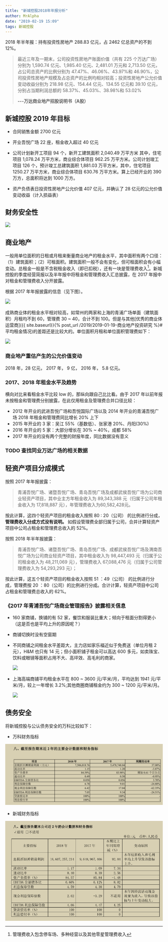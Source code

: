 ```yaml
---
title: "新城控股2018年年报分析"
author: MrAlpha
date: "2019-02-19 15:09"
tags: 新城控股
---
```


2018 年半年报：持有投资性房地产 288.83 亿元，占 2462 亿总资产的不到 12%。

> 最近三年及一期末，公司投资性房地产账面价值（共有 225 个万达广场）分别为 1,590.74 亿元、1,985.40 亿元、2,481.01 万元和 2,713.50 亿元，占公司总资产的比例分别为 47.47%、46.06%、43.97%和 46.90%，公司投资性房地产规模及占总资产的比例均相对较高；投资性房地产公允价值变动收益分别为 218.98 亿元、154.44 亿元、134.55 亿元和 39.10 亿元，分别占当期利润总额的 58.37%、45.03%、38.98%和 53.02%
>
>  **---万达商业地产招股说明书（A股）**

## 新城控股 2019 年目标

- 合同销售金额 2700 亿元
- 开业吾悦广场 22 座，租金收入超过 40 亿元
- 公司计划新开工项目 94 个，新开工建筑面积 2,040.49 万平方米
  其中，住宅项目 1,078.24 万平方米，商业综合体项目 962.25 万平方米。公司计划竣工项目 126 个，预计竣工总建筑面积 1,881.03 万平方米，其中，住宅项目 1250.27 万平方米，商业综合体项目 630.76 万平方米。算上已经开业的 390 万方，总面积将达到 1000 万方。

- 资产负债表日投资性房地产公允价值 407 亿元，并确认了 28 亿元的公允价值变动收益（计入损益表）
## 财务安全性

![](https://netimages.oss-cn-beijing.aliyuncs.com/img/20190312113011.png)

## 商业地产

一般用单位面积的日租或月租来衡量商业地产的租金水平，其中面积有两个口径：（1）建筑面积；（2）可租面积。建筑面积一般不会有变化，但可租面积会有小幅变动。总租金一般是不含税租金收入（即已扣税），还有一块是管理费收入[^1]。新城控股的季度经营简报以及半年报中将租金和管理费收入汇总披露，在 2017 年报中对租金和管理费收入分开披露。

根据 2017 年年报披露的信息（见下图）。

![](https://netimages.oss-cn-beijing.aliyuncs.com/img/20190219164501.png)

成熟商业体的租金水平相对较高，如常州的两家和上海的青浦广场单面（建筑面积）月租均不到 60，管理费 30 ~ 40，合计不到 100。但是与其他[优秀的商业体运营商]({{ site.baseurl}}{% post_url /2019/2019-01-19-商业地产投资研究 %}#平均租金情况)的差距还是比较大的。单位面积月租和单位面积管理费如下：

![](https://netimages.oss-cn-beijing.aliyuncs.com/img/20190223204804.png)

### 商业地产重估产生的公允价值变动

2018 年，28 亿元， 2017 年， 9 亿， 2016 年， 5.8 亿元。

### 2017、2018 年租金水平及趋势

横向对比来看租金水平比较 low 的，那纵向跟自己比比看。由于 2017 年以前年报未按租金和管理费分别披露，在此仅用租金及管理费合并口径比较：

- 2012 年开业的武进吾悦广场和吾悦国际广场以及 2014 年开业的青浦吾悦广场 2018 年租金和管理费同比增长 20% 上下
- 2015 年开业的 3 家：吴江 55%（基数低）、张家港 20%、丹阳(30%)
- 2016 年开业的 5 家：大部分增长在 30% ~ 40%，成都 58%
- 2017 年开业的没有两个完整的财报年度，同比数据没有意义

### TODO 查找同业万达广场的相关数据

[^1]: 管理费收入包含停车场、多种经营以及其他零星管理费收入

## 轻资产项目分成模式

按照 2017 年年报披露：

>青浦吾悦广场、诸暨吾悦广场、青岛吾悦广场及成都武侯吾悦广场为公司商业轻资产项目，其中业主方年租金收入为 89,343,388 元（归属于公司年租金收入为 17,818,887 元），年管理费收入为60,582,428元。

按此计算，这四个轻资产项目的租金收入按照 80 : 20（公司） 的比例进行分成，**管理费收入分成方式没有说明。** 如假设管理费全部归属于公司，合并计算轻资产项目中公司占租金和管理费总收入的 52%。

按照 2018 年半年报披露：

>青浦吾悦广场、诸暨吾悦广场、青岛吾悦广场、成都武侯吾悦广场及渭南吾悦广场为公司商业轻资产项目，其中租金收入为 98,447,493 元（归属于公司租金收入为 48,211,069 元），管理费收入 67,088,476 元（归属于公司管理费收入为 54,293,293 元）；

按此计算，这五个轻资产项目的租金收入按照 51 ：49（公司） 的比例进行分成，管理费按 20 ：80（公司）的比例进行分成。合计计算，轻资产项目中公司占租金和管理费总收入的 62%。

### 《2017 年青浦吾悦广场商业管理报告》披露相关信息

- 160 家商铺，换铺的有 52 家，餐饮和服装比重大；倾向于租面分割得更小（这是否也是平均上升的原因呢？）
- 商铺切换时没有空窗期
- 不同商铺之间租金水平差距大，主力店如家乐福近似于免费送（单位月租 2 元），H&M 也只有 14 元；但小面积铺子租金可以高达 600 多元，如卖珠宝、饮料或眼镜等面积占用不大、高坪效、高毛利的商家。

  ![](https://netimages.oss-cn-beijing.aliyuncs.com/img/20190224195825.png)

- 上海高端商铺平均租金水平在 800 ~ 3600 元/平米/月，平均达到 1941 元/平米/月，较上一年增长 3.2%;其他商圈商铺租金约为 300 ~ 1200 元/平米/月。

  ![](https://netimages.oss-cn-beijing.aliyuncs.com/img/20190224194225.png)

## 债务安全

将新城控股与公认债务安全的万科比较如下：

- 万科财务指标

![](https://raw.githubusercontent.com/ericluo/imagebed/master/img/20190327162848.png)

- 新城财务指标

![](https://raw.githubusercontent.com/ericluo/imagebed/master/img/20190327162715.png)
